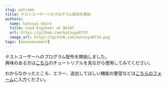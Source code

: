 ```yaml
---
slug: welcome
title: テストユーザーへのプログラム配布を開始
authors:
  name: katsuya obara
  title: Lead Engineer at BeCAT
  url: https://github.com/katsuya0719
  image_url: https://github.com/katsuya0719.png
tags: [announcement]
---
```


テストユーザーへのプログラム配布を開始しました。  
興味のある方は[こちら](../../docs/intro.md)のチュートリアルを見ながら使用してみてください。  

わからなかったところ、エラー、追加してほしい機能の要望などは[こちらのフォーム](https://docs.google.com/forms/d/e/1FAIpQLSf_hwBQsHda7q7WF_2N-yyQiMSB1owK8hnQPH9IKP7tqypqOg/viewform?usp=sf_link)に入力ください。  


